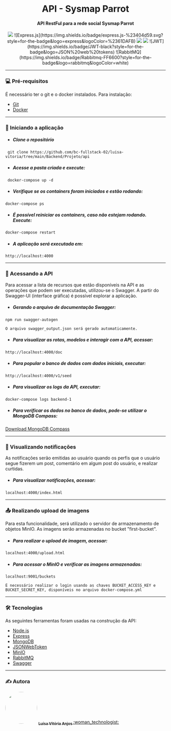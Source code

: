 <h1 align="center"> API - Sysmap Parrot </h1>
<h4 align="center"> API RestFul para a rede social Sysmap Parrot </h1>

<p align="center">
<img src="https://img.shields.io/badge/Node.js-43853D?style=for-the-badge&logo=node.js&logoColor=white"  />
![Express.js](https://img.shields.io/badge/express.js-%23404d59.svg?style=for-the-badge&logo=express&logoColor=%2361DAFB)
<img src="https://img.shields.io/badge/MongoDB-4EA94B?style=for-the-badge&logo=mongodb&logoColor=white" />
<img src="https://img.shields.io/badge/Docker-2496ED?style=for-the-badge&logo=docker&logoColor=white" />
![JWT](https://img.shields.io/badge/JWT-black?style=for-the-badge&logo=JSON%20web%20tokens)
![RabbitMQ](https://img.shields.io/badge/Rabbitmq-FF6600?style=for-the-badge&logo=rabbitmq&logoColor=white)
</p>


------------


### 💻 Pré-requisitos
É necessário ter o git e o docker instalados. Para instalação:
- [Git](http://https://git-scm.com/downloads "Git")
- [Docker](http://https://www.docker.com/get-started/ "Docker Instalação")

------------

### 🚀 Iniciando a aplicação
- ##### Clone o repositório
` git clone https://github.com/bc-fullstack-02/luisa-vitoria/tree/main/Backend/Projeto/api`

- ##### Acesse a pasta criada e execute:
` docker-compose up -d`

- ##### Verifique se os containers foram iniciados e estão rodando:
`docker-compose ps`

- ##### É possível reiniciar os containers, caso não estejam rodando. Execute:
`docker-compose restart`

- ##### A aplicação será executada em:
`http://localhost:4000`


------------

 ### 🎲 Acessando a API
Para acessar a lista de recursos que estão disponíveis na API  e as operações que podem ser executadas, utilizou-se o Swagger.  A partir do Swagger-UI (interface gráfica) é possível explorar a aplicação. 

- ##### Gerando o arquivo de documentação Swagger: 
`npm run swagger-autogen`

	O arquivo swagger_output.json será gerado automaticamente.
- ##### Para visualizar as rotas, modelos e interagir com a API, acessar: 
`http://localhost:4000/doc`

- ##### Para popular o banco de dados com dados iniciais, executar: 
`http://localhost:4000/v1/seed`

- ##### Para visualizar os logs da API, executar: 
`docker-compose logs backend-1`

- ##### Para verificar os dados no banco de dados, pode-se utilizar o MongoDB Compass: 
[Download MongoDB Compass](http://https://www.mongodb.com/try/download/compass "Download MongoDB Compass")

------------

### :loudspeaker: Visualizando notificações
As notificações serão emitidas ao usuário quando os perfis que o usuário segue fizerem um post, comentário em algum post do usuário, e realizar curtidas.

- ##### Para visualizar notificações, acessar: 
`localhost:4000/index.html`

------------

### :outbox_tray:  Realizando upload de imagens
Para esta funcionalidade, será utilizado o servidor de armazenamento de objetos MinIO. As imagens serão armazenadas no bucket "first-bucket".

- ##### Para realizar o upload de imagem, acessar: 
`localhost:4000/upload.html`

- ##### Para acessar o MinIO e verificar as imagens armazenadas: 
`localhost:9001/buckets`

	É necessário realizar o login usando as chaves BUCKET_ACCESS_KEY e BUCKET_SECRET_KEY, disponíveis no arquivo docker-compose.yml
  
 ------------
 
 ### 🛠 Tecnologias

As seguintes ferramentas foram usadas na construção da API:

- [Node.js](https://nodejs.org/en/)
- [Express](https://expressjs.com/en/)
- [MongoDB](https://www.mongodb.com/)
- [JSONWebToken](https://jwt.io/)
- [MinIO](https://min.io/)
- [RabbitMQ](https://rabbitmq.com/)
- [Swagger](https://swagger.io/)

  
 ------------
 

### :writing_hand: Autora

<img style="border-radius: 50%;" src="https://avatars.githubusercontent.com/u/70411877?v=4" width="100px;" alt=""/> 
<a  href="https://github.com/luisavitoria"><sub><b>Luísa Vitória Anjos </b></sub></a> <a href="https://github.com/luisavitoria">:woman_technologist:</a>
